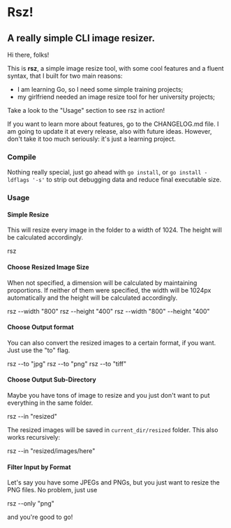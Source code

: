 # Rsz!

## A really simple CLI image resizer.

Hi there, folks!

This is **rsz**, a simple image resize tool, with some cool features and a fluent syntax, that I built for two main reasons:

* I am learning Go, so I need some simple training projects;
* my girlfriend needed an image resize tool for her university projects;

Take a look to the "Usage" section to see rsz in action!

If you want to learn more about features, go to the CHANGELOG.md file. I am going to update it at every release, also with future ideas. However, don't take it too much seriously: it's just a learning project.

### Compile

Nothing really special, just go ahead with `go install`, or `go install -ldflags '-s'` to strip out debugging data and reduce final executable size.

### Usage

#### Simple Resize

This will resize every image in the folder to a width of 1024. The height will be calculated accordingly.

  rsz

#### Choose Resized Image Size

When not specified, a dimension will be calculated by maintaining proportions. If neither of them were specified, the width will be 1024px automatically and the height will be calculated accordingly.

rsz --width "800"
rsz --height "400"
rsz --width "800" --height "400"

#### Choose Output format

You can also convert the resized images to a certain format, if you want. Just use the "to" flag.

  rsz --to "jpg"
  rsz --to "png"
  rsz --to "tiff"

#### Choose Output Sub-Directory

Maybe you have tons of image to resize and you just don't want to put everything in the same folder.

  rsz --in "resized"

The resized images will be saved in `current_dir/resized` folder. This also works recursively:

  rsz --in "resized/images/here"

#### Filter Input by Format

Let's say you have some JPEGs and PNGs, but you just want to resize the PNG files. No problem, just use

  rsz --only "png"

and you're good to go!
